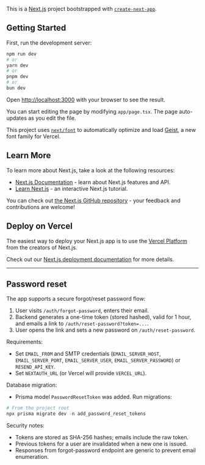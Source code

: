 This is a [Next.js](https://nextjs.org) project bootstrapped with [`create-next-app`](https://nextjs.org/docs/app/api-reference/cli/create-next-app).

## Getting Started

First, run the development server:

```bash
npm run dev
# or
yarn dev
# or
pnpm dev
# or
bun dev
```

Open [http://localhost:3000](http://localhost:3000) with your browser to see the result.

You can start editing the page by modifying `app/page.tsx`. The page auto-updates as you edit the file.

This project uses [`next/font`](https://nextjs.org/docs/app/building-your-application/optimizing/fonts) to automatically optimize and load [Geist](https://vercel.com/font), a new font family for Vercel.

## Learn More

To learn more about Next.js, take a look at the following resources:

- [Next.js Documentation](https://nextjs.org/docs) - learn about Next.js features and API.
- [Learn Next.js](https://nextjs.org/learn) - an interactive Next.js tutorial.

You can check out [the Next.js GitHub repository](https://github.com/vercel/next.js) - your feedback and contributions are welcome!

## Deploy on Vercel

The easiest way to deploy your Next.js app is to use the [Vercel Platform](https://vercel.com/new?utm_medium=default-template&filter=next.js&utm_source=create-next-app&utm_campaign=create-next-app-readme) from the creators of Next.js.

Check out our [Next.js deployment documentation](https://nextjs.org/docs/app/building-your-application/deploying) for more details.

---

## Password reset

The app supports a secure forgot/reset password flow:

1. User visits `/auth/forgot-password`, enters their email.
2. Backend generates a one-time token (stored hashed), valid for 1 hour, and emails a link to `/auth/reset-password?token=...`.
3. User opens the link and sets a new password on `/auth/reset-password`.

Requirements:
- Set `EMAIL_FROM` and SMTP credentials (`EMAIL_SERVER_HOST`, `EMAIL_SERVER_PORT`, `EMAIL_SERVER_USER`, `EMAIL_SERVER_PASSWORD`) or `RESEND_API_KEY`.
- Set `NEXTAUTH_URL` (or Vercel will provide `VERCEL_URL`).

Database migration:
- Prisma model `PasswordResetToken` was added. Run migrations:

```powershell
# From the project root
npx prisma migrate dev -n add_password_reset_tokens
```

Security notes:
- Tokens are stored as SHA-256 hashes; emails include the raw token.
- Previous tokens for a user are invalidated when a new one is issued.
- Responses from forgot-password endpoint are generic to prevent email enumeration.
